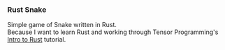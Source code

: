 ### Rust Snake

Simple game of Snake written in Rust.  
Because I want to learn Rust and working through Tensor Programming's [Intro to Rust](https://www.youtube.com/playlist?list=PLJbE2Yu2zumDF6BX6_RdPisRVHgzV02NW) tutorial.
